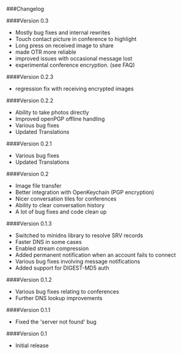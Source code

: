###Changelog

####Version 0.3
* Mostly bug fixes and internal rewrites
* Touch contact picture in conference to highlight
* Long press on received image to share
* made OTR more reliable
* improved issues with occasional message lost
* experimental conference encryption. (see FAQ)

####Version 0.2.3
* regression fix with receiving encrypted images

####Version 0.2.2
* Ability to take photos directly
* Improved openPGP offline handling
* Various bug fixes
* Updated Translations

####Version 0.2.1
* Various bug fixes
* Updated Translations

####Version 0.2
* Image file transfer
* Better integration with OpenKeychain (PGP encryption)
* Nicer conversation tiles for conferences
* Ability to clear conversation history
* A lot of bug fixes and code clean up

####Version 0.1.3
* Switched to minidns library to resolve SRV records
* Faster DNS in some cases
* Enabled stream compression
* Added permanent notification when an account fails to connect
* Various bug fixes involving message notifications
* Added support for DIGEST-MD5 auth

####Version 0.1.2
* Various bug fixes relating to conferences
* Further DNS lookup improvements

####Version 0.1.1
* Fixed the 'server not found' bug

####Version 0.1
* Initial release
